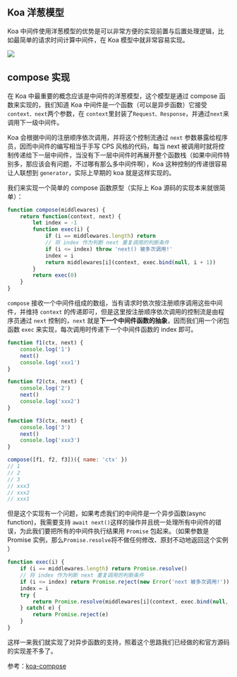 
## Koa 洋葱模型

Koa 中间件使用洋葱模型的优势是可以非常方便的实现前置与后置处理逻辑，比如最简单的请求时间计算中间件，在 Koa 模型中就非常容易实现。

![](https://camo.githubusercontent.com/d80cf3b511ef4898bcde9a464de491fa15a50d06/68747470733a2f2f7261772e6769746875622e636f6d2f66656e676d6b322f6b6f612d67756964652f6d61737465722f6f6e696f6e2e706e67)

## compose 实现

在 Koa 中最重要的概念应该是中间件的洋葱模型，这个模型是通过 compose 函数来实现的，我们知道 Koa 中间件是一个函数（可以是异步函数）它接受 `context、next`两个参数，在 `context`里封装了`Request、Response`，并通过`next`来调用下一级中间件。

Koa 会根据中间的注册顺序依次调用，并将这个控制流通过 `next` 参数暴露给程序员，因而中间件的编写相当于手写 CPS 风格的代码，每当 next 被调用时就将控制传递给下一层中间件，当没有下一层中间件时再展开整个函数栈（如果中间件特别多，那应该会有问题，不过哪有那么多中间件啊），Koa 这种控制的传递很容易让人联想到 `generator`，实际上早期的 koa 就是这样实现的。

我们来实现一个简单的 compose 函数原型（实际上 Koa 源码的实现本来就很简单）：

```javascript
function compose(middlewares) {
    return function(context, next) {
        let index = -1
        function exec(i) {
            if (i == middlewares.length) return
            // 将 index 作为判断 next 重复调用的判断条件
            if (i <= index) throw 'next() 被多次调用!'
            index = i
            return middlewares[i](context, exec.bind(null, i + 1))
        }
        return exec(0)
    }
}
```

`compose` 接收一个中间件组成的数组，当有请求时依次按注册顺序调用这些中间件，并维持 `context` 的传递即可，但是这里按注册顺序依次调用的控制流是由程序员通过 `next` 控制的，`next` 就是**下一个中间件函数的抽象**，因而我们用一个闭包函数 `exec` 来实现，每次调用时传递下一个中间件函数的 index 即可。

```javascript
function f1(ctx, next) {
    console.log('1')
    next()
    console.log('xxx1')
}

function f2(ctx, next) {
    console.log('2')
    next()
    console.log('xxx2')
}

function f3(ctx, next) {
    console.log('3')
    next()
    console.log('xxx3')
}

compose([f1, f2, f3])({ name: 'ctx' })
// 1
// 2
// 3
// xxx3
// xxx2
// xxx1
```

但是这个实现有一个问题，如果考虑我们的中间件是一个异步函数(async function)，我需要支持 `await next()`这样的操作并且统一处理所有中间件的错误，为此我们要把所有的中间件执行结果用 `Promise` 包起来。（如果参数是 Promise 实例，那么`Promise.resolve`将不做任何修改、原封不动地返回这个实例 ）

```javascript
function exec(i) {
    if (i == middlewares.length) return Promise.resolve()
    // 将 index 作为判断 next 重复调用的判断条件
    if (i <= index) return Promise.reject(new Error('next 被多次调用!'))
    index = i
    try {   
        return Promise.resolve(middlewares[i](context, exec.bind(null, i + 1)))
    } catch( e) {
        return Promise.reject(e)
   	}
}
```

这样一来我们就实现了对异步函数的支持，照着这个思路我们已经做的和官方源码的实现差不多了。

参考：[koa-compose](https://github.com/koajs/compose/blob/master/index.js)